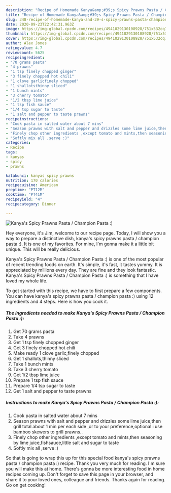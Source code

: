 ```yaml
---
description: "Recipe of Homemade Kanya&amp;#39;s Spicy Prawns Pasta / Champion Pasta :)"
title: "Recipe of Homemade Kanya&amp;#39;s Spicy Prawns Pasta / Champion Pasta :)"
slug: 348-recipe-of-homemade-kanya-and-39-s-spicy-prawns-pasta-champion-pasta
date: 2020-09-23T22:42:31.963Z
image: https://img-global.cpcdn.com/recipes/4941029130108928/751x532cq70/kanyas-spicy-prawns-pasta-champion-pasta-recipe-main-photo.jpg
thumbnail: https://img-global.cpcdn.com/recipes/4941029130108928/751x532cq70/kanyas-spicy-prawns-pasta-champion-pasta-recipe-main-photo.jpg
cover: https://img-global.cpcdn.com/recipes/4941029130108928/751x532cq70/kanyas-spicy-prawns-pasta-champion-pasta-recipe-main-photo.jpg
author: Alex Jones
ratingvalue: 4.7
reviewcount: 5625
recipeingredient:
- "70 grams pasta"
- "4 prawns"
- "1 tsp finely chopped ginger"
- "3 finely chopped hot chili"
- "1 clove garlicfinely chopped"
- "1 shallotsthinny sliced"
- "1 bunch mints"
- "3 cherry tomato"
- "1/2 tbsp lime juice"
- "1 tsp fish sauce"
- "1/4 tsp sugar to taste"
- "1 salt and pepper to taste prawns"
recipeinstructions:
- "Cook pasta in salted water about 7 mins"
- "Season prawns with salt and pepper and drizzles some lime juice,then grill total about 1 min per each side ,or to your preference,optional i use bamboo skewers to grill prawns.."
- "Finely chop other ingredients ,except tomato and mints,then seasoning by lime juice,fishsauce,little salt and sugar to taste"
- "Softly mix all ,serve :)"
categories:
- Recipe
tags:
- kanyas
- spicy
- prawns

katakunci: kanyas spicy prawns 
nutrition: 170 calories
recipecuisine: American
preptime: "PT12M"
cooktime: "PT41M"
recipeyield: "4"
recipecategory: Dinner

---
```



![Kanya&#39;s Spicy Prawns Pasta / Champion Pasta :)](https://img-global.cpcdn.com/recipes/4941029130108928/751x532cq70/kanyas-spicy-prawns-pasta-champion-pasta-recipe-main-photo.jpg)

Hey everyone, it's Jim, welcome to our recipe page. Today, I will show you a way to prepare a distinctive dish, kanya&#39;s spicy prawns pasta / champion pasta :). It is one of my favorites. For mine, I'm gonna make it a little bit unique. This will be really delicious.

Kanya&#39;s Spicy Prawns Pasta / Champion Pasta :) is one of the most popular of recent trending foods on earth. It's simple, it's fast, it tastes yummy. It is appreciated by millions every day. They are fine and they look fantastic. Kanya&#39;s Spicy Prawns Pasta / Champion Pasta :) is something that I have loved my whole life.




To get started with this recipe, we have to first prepare a few components. You can have kanya&#39;s spicy prawns pasta / champion pasta :) using 12 ingredients and 4 steps. Here is how you cook it.

<!--inarticleads1-->

##### The ingredients needed to make Kanya&#39;s Spicy Prawns Pasta / Champion Pasta :):

1. Get 70 grams pasta
1. Take 4 prawns
1. Get 1 tsp finely chopped ginger
1. Get 3 finely chopped hot chili
1. Make ready 1 clove garlic,finely chopped
1. Get 1 shallots,thinny sliced
1. Take 1 bunch mints
1. Take 3 cherry tomato
1. Get 1/2 tbsp lime juice
1. Prepare 1 tsp fish sauce
1. Prepare 1/4 tsp sugar to taste
1. Get 1 salt and pepper to taste prawns




<!--inarticleads2-->

##### Instructions to make Kanya&#39;s Spicy Prawns Pasta / Champion Pasta :):

1. Cook pasta in salted water about 7 mins
1. Season prawns with salt and pepper and drizzles some lime juice,then grill total about 1 min per each side ,or to your preference,optional i use bamboo skewers to grill prawns..
1. Finely chop other ingredients ,except tomato and mints,then seasoning by lime juice,fishsauce,little salt and sugar to taste
1. Softly mix all ,serve :)




So that is going to wrap this up for this special food kanya&#39;s spicy prawns pasta / champion pasta :) recipe. Thank you very much for reading. I'm sure you will make this at home. There's gonna be more interesting food in home recipes coming up. Don't forget to save this page in your browser, and share it to your loved ones, colleague and friends. Thanks again for reading. Go on get cooking!
